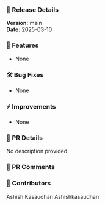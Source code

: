 ### 🚀 Release Details

**Version:** main  
**Date:** 2025-03-10

### 🔹 Features
- None

### 🛠 Bug Fixes
- None

### ⚡ Improvements
- None

### 📝 PR Details
No description provided

### 💬 PR Comments


### 👥 Contributors
Ashish Kasaudhan
Ashishkasaudhan
